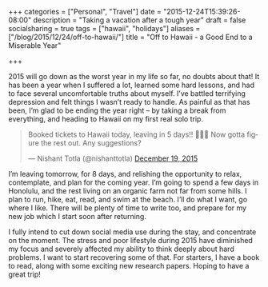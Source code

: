 +++
categories = ["Personal", "Travel"]
date = "2015-12-24T15:39:26-08:00"
description = "Taking a vacation after a tough year"
draft = false
socialsharing = true
tags = ["hawaii", "holidays"]
aliases = ["/blog/2015/12/24/off-to-hawaii/"]
title = "Off to Hawaii - a Good End to a Miserable Year"

+++

2015 will go down as the worst year in my life so far, no doubts about that! It has been a year when I suffered a lot, learned some hard lessons, and had to face several uncomfortable truths about myself. I’ve battled terrifying depression and felt things I wasn’t ready to handle. As painful as that has been, I’m glad to be ending the year right – by taking a break from everything, and heading to Hawaii on my first real solo trip.

<blockquote class="twitter-tweet tw-align-center" data-lang="en"><p lang="en" dir="ltr">Booked tickets to Hawaii today, leaving in 5 days!! 🙌🙌🙌 Now gotta figure the rest out. Any suggestions?</p>&mdash; Nishant Totla (@nishanttotla) <a href="https://twitter.com/nishanttotla/status/678304771921436672">December 19, 2015</a></blockquote>
<script async src="//platform.twitter.com/widgets.js" charset="utf-8"></script>

I’m leaving tomorrow, for 8 days, and relishing the opportunity to relax, contemplate, and plan for the coming year. I’m going to spend a few days in Honolulu, and the rest living on an organic farm not far from some hills. I plan to run, hike, eat, read, and swim at the beach. I’ll do what I want, go where I like. There will be plenty of time to write too, and prepare for my new job which I start soon after returning.

I fully intend to cut down social media use during the stay, and concentrate on the moment. The stress and poor lifestyle during 2015 have diminished my focus and severely affected my ability to think deeply about hard problems. I want to start recovering some of that. For starters, I have a book to read, along with some exciting new research papers. Hoping to have a great trip!
